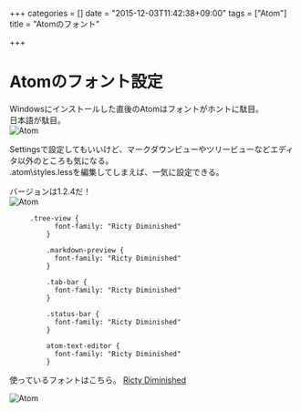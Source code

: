 +++
categories = []
date = "2015-12-03T11:42:38+09:00"
tags = ["Atom"]
title = "Atomのフォント"

+++

# Atomのフォント設定
Windowsにインストールした直後のAtomはフォントがホントに駄目。  
日本語が駄目。  
![Atom](/images/20151203_1/0.jpg)  



Settingsで設定してもいいけど、マークダウンビューやツリービューなどエディタ以外のところも気になる。  
.atom\styles.lessを編集してしまえば、一気に設定できる。

バージョンは1.2.4だ！  
![Atom](/images/20151203_1/1.png)

         .tree-view {
               font-family: "Ricty Diminished"
             }

             .markdown-preview {
               font-family: "Ricty Diminished"
             }

             .tab-bar {
               font-family: "Ricty Diminished"
             }

             .status-bar {
               font-family: "Ricty Diminished"
             }

             atom-text-editor {
               font-family: "Ricty Diminished"
             }


使っているフォントはこちら。
[Ricty Diminished](https://github.com/yascentur/RictyDiminished)


![Atom](/images/20151203_1/2.png)  